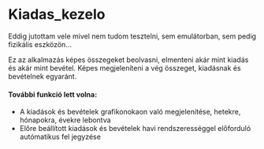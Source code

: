 # Kiadas_kezelo


Eddig jutottam vele mivel nem tudom tesztelni, sem emulátorban, sem pedig fizikális eszközön...

Ez az alkalmazás képes összegeket beolvasni, elmenteni akár mint kiadás és akár mint bevétel.
Képes megjeleníteni a vég összeget, kiadásnak és bevételnek egyaránt.

#### További funkció lett volna:
- A kiadások és bevételek grafikonokaon való megjelenítése, hetekre, hónapokra, évekre lebontva
- Előre beállított kiadások és bevételek havi rendszerességgel előforduló autómatikus fel jegyzése
